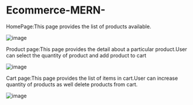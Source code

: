 # Ecommerce-MERN-

HomePage:This page provides the list of products available.

![image](https://user-images.githubusercontent.com/46816847/115566654-11c9b700-a2d8-11eb-857f-ac395836e12b.png)





Product page:This page provides the detail about a particular product.User can select the quantity of product and add product to cart

![image](https://user-images.githubusercontent.com/46816847/115567050-784ed500-a2d8-11eb-81c4-ae2f8ee5885b.png)




Cart page:This page provides the list of items in cart.User can increase quantity of products as well delete products from cart.

![image](https://user-images.githubusercontent.com/46816847/115567778-40945d00-a2d9-11eb-81b3-7886491fce99.png)

